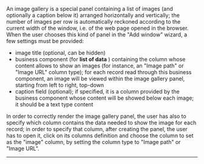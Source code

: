 An image gallery is a special panel containing a list of images (and optionally a caption below it) arranged horizontally and vertically; the number of images per row is automatically reckoned according to the current width of the window, i.e. of the web page opened in the browser.
When the user chooses this kind of panel in the "Add window" wizard, a few settings must be provided:

* image title (optional, can be hidden)
* business component (for  **list of data** ) containing the column whose content allows to show an images (for instance, an "Image path" or "Image URL" column type); for each record read through this business component, an image will be viewed within the image gallery panel, starting from left to right, top-down
* caption field (optional); if specified, it is a column provided by the business component whose content will be showed below each image; it should be a text type content

In order to correctly render the image gallery panel, the user has also to specify which column contains the data needed to show the image for each record; in order to specify that column, after creating the panel, the user has to open it, click on its columns definition and choose the column to set as the "image" column, by setting the column type to "Image path" or "Image URL".


                

---



